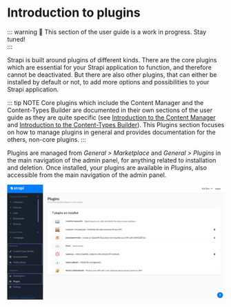 # Introduction to plugins

::: warning 🚧 This section of the user guide is a work in progress. Stay tuned!
<br>
:::

Strapi is built around plugins of different kinds. There are the core plugins which are essential for your Strapi application to function, and therefore cannot be deactivated. But there are also other plugins, that can either be installed by default or not, to add more options and possibilities to your Strapi application.

::: tip NOTE
Core plugins which include the Content Manager and the Content-Types Builder are documented in their own sections of the user guide as they are quite specific (see [Introduction to the Content Manager](../content-types-builder/introduction-to-content-manager.md) and [Introduction to the Content-Types Builder](../content-types-builder/introduction-to-content-manager.md)). This Plugins section focuses on how to manage plugins in general and provides documentation for the others, non-core plugins.
:::

Plugins are managed from _General > Marketplace_ and _General > Plugins_ in the main navigation of the admin panel, for anything related to installation and deletion. Once installed, your plugins are available in _Plugins_, also accessible from the main navigation of the admin panel.

![Plugins settings](../assets/plugins/plugins-settings.png)
